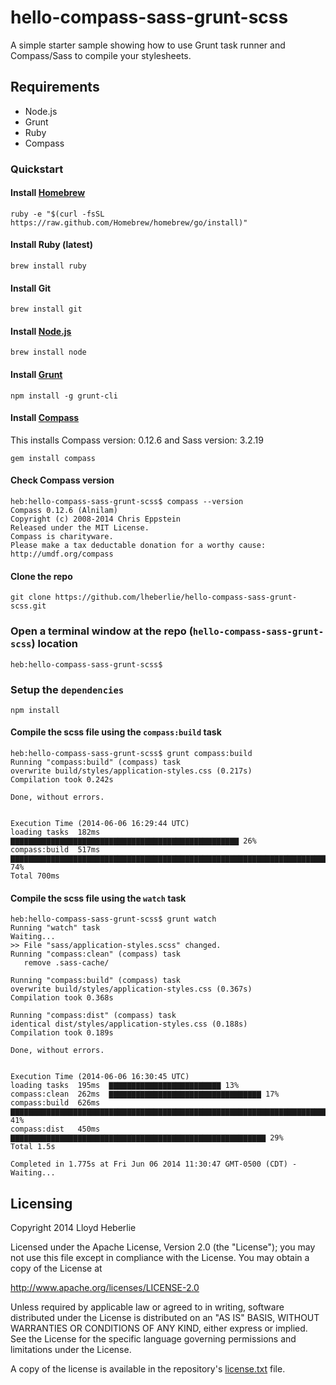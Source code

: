 # hello-compass-sass-grunt-scss

A simple starter sample showing how to use Grunt task runner and Compass/Sass to compile your stylesheets.

## Requirements

* Node.js
* Grunt
* Ruby
* Compass

### Quickstart

#### Install [Homebrew](http://brew.sh)

```  
ruby -e "$(curl -fsSL https://raw.github.com/Homebrew/homebrew/go/install)"
```

#### Install Ruby (latest)

```
brew install ruby
```

#### Install Git

```
brew install git
```

#### Install [Node.js](http://nodejs.org)

```
brew install node
```

#### Install [Grunt](http://gruntjs.com/getting-started)

```
npm install -g grunt-cli
```

#### Install [Compass](http://compass-style.org)

This installs Compass version: 0.12.6 and Sass version: 3.2.19

```
gem install compass
```

#### Check Compass version

```
heb:hello-compass-sass-grunt-scss$ compass --version
Compass 0.12.6 (Alnilam)
Copyright (c) 2008-2014 Chris Eppstein
Released under the MIT License.
Compass is charityware.
Please make a tax deductable donation for a worthy cause: http://umdf.org/compass
```

#### Clone the repo

```
git clone https://github.com/lheberlie/hello-compass-sass-grunt-scss.git
```
### Open a terminal window at the repo (```hello-compass-sass-grunt-scss```) location

```
heb:hello-compass-sass-grunt-scss$ 
```

### Setup the ```dependencies```

```
npm install
```

#### Compile the scss file using the ```compass:build``` task

```
heb:hello-compass-sass-grunt-scss$ grunt compass:build
Running "compass:build" (compass) task
overwrite build/styles/application-styles.css (0.217s)
Compilation took 0.242s

Done, without errors.


Execution Time (2014-06-06 16:29:44 UTC)
loading tasks  182ms  ▇▇▇▇▇▇▇▇▇▇▇▇▇▇▇▇▇▇▇▇▇▇▇▇▇▇▇▇▇▇▇▇▇▇▇▇▇▇▇▇▇▇▇▇▇▇▇▇▇▇▇ 26%
compass:build  517ms  ▇▇▇▇▇▇▇▇▇▇▇▇▇▇▇▇▇▇▇▇▇▇▇▇▇▇▇▇▇▇▇▇▇▇▇▇▇▇▇▇▇▇▇▇▇▇▇▇▇▇▇▇▇▇▇▇▇▇▇▇▇▇▇▇▇▇▇▇▇▇▇▇▇▇▇▇▇▇▇▇▇▇▇▇▇▇▇▇▇▇▇▇▇▇▇▇▇▇▇▇▇▇▇▇▇▇▇▇▇▇▇▇▇▇▇▇▇▇▇▇▇▇▇▇▇▇▇▇▇▇▇▇▇▇▇▇▇▇▇▇▇▇▇▇ 74%
Total 700ms

```

#### Compile the scss file using the ```watch``` task

```
heb:hello-compass-sass-grunt-scss$ grunt watch 
Running "watch" task
Waiting...
>> File "sass/application-styles.scss" changed.
Running "compass:clean" (compass) task
   remove .sass-cache/ 

Running "compass:build" (compass) task
overwrite build/styles/application-styles.css (0.367s)
Compilation took 0.368s

Running "compass:dist" (compass) task
identical dist/styles/application-styles.css (0.188s)
Compilation took 0.189s

Done, without errors.


Execution Time (2014-06-06 16:30:45 UTC)
loading tasks  195ms  ▇▇▇▇▇▇▇▇▇▇▇▇▇▇▇▇▇▇▇▇▇▇▇▇▇ 13%
compass:clean  262ms  ▇▇▇▇▇▇▇▇▇▇▇▇▇▇▇▇▇▇▇▇▇▇▇▇▇▇▇▇▇▇▇▇▇▇ 17%
compass:build  626ms  ▇▇▇▇▇▇▇▇▇▇▇▇▇▇▇▇▇▇▇▇▇▇▇▇▇▇▇▇▇▇▇▇▇▇▇▇▇▇▇▇▇▇▇▇▇▇▇▇▇▇▇▇▇▇▇▇▇▇▇▇▇▇▇▇▇▇▇▇▇▇▇▇▇▇▇▇▇▇▇▇ 41%
compass:dist   450ms  ▇▇▇▇▇▇▇▇▇▇▇▇▇▇▇▇▇▇▇▇▇▇▇▇▇▇▇▇▇▇▇▇▇▇▇▇▇▇▇▇▇▇▇▇▇▇▇▇▇▇▇▇▇▇▇▇▇ 29%
Total 1.5s

Completed in 1.775s at Fri Jun 06 2014 11:30:47 GMT-0500 (CDT) - Waiting...
```

## Licensing
Copyright 2014 Lloyd Heberlie

Licensed under the Apache License, Version 2.0 (the "License");
you may not use this file except in compliance with the License.
You may obtain a copy of the License at

   http://www.apache.org/licenses/LICENSE-2.0

Unless required by applicable law or agreed to in writing, software
distributed under the License is distributed on an "AS IS" BASIS,
WITHOUT WARRANTIES OR CONDITIONS OF ANY KIND, either express or implied.
See the License for the specific language governing permissions and
limitations under the License.

A copy of the license is available in the repository's [license.txt](license.txt) file.